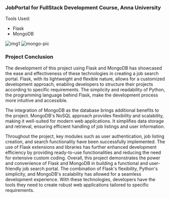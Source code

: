 ### JobPortal for FullStack Development Course, Anna University
Tools Used:
- Flask
- MongoDB


![img1](https://github.com/Roshni-Bala/JobPortal/assets/54448939/fb46f16f-ecf5-4c5c-b31b-b25326212ec1)
![mongo-pic](https://github.com/Roshni-Bala/JobPortal/assets/54448939/774bb8b9-0ae8-4a08-8675-d6ee6abc713f)



### Project Conclusion
The development of this project using Flask and MongoDB has showcased the ease and effectiveness of these technologies in creating a job search portal. Flask, with its lightweight and flexible nature, allows for a customized development approach, enabling developers to structure their projects according to specific requirements. The simplicity and readability of Python, the programming language behind Flask, make the development process more intuitive and accessible.

The integration of MongoDB as the database brings additional benefits to the project. MongoDB's NoSQL approach provides flexibility and scalability, making it well-suited for modern web applications. It simplifies data storage and retrieval, ensuring efficient handling of job listings and user information.

Throughout the project, key modules such as user authentication, job listing creation, and search functionality have been successfully implemented. The use of Flask extensions and libraries has further enhanced development efficiency by providing ready-to-use functionalities and reducing the need for extensive custom coding.
Overall, this project demonstrates the power and convenience of Flask and MongoDB in building a functional and user-friendly job search portal. The combination of Flask's flexibility, Python's simplicity, and MongoDB's scalability has allowed for a seamless development experience. With these technologies, developers have the tools they need to create robust web applications tailored to specific requirements.
